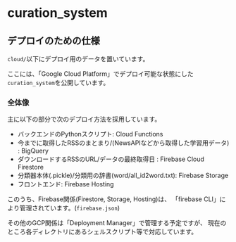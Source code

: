 # curation_system

## デプロイのための仕様

`cloud/`以下にデプロイ用のデータを置いています。

ここには、「Google Cloud Platform」でデプロイ可能な状態にした
`curation_system`を公開しています。

### 全体像

主に以下の部分で次のデプロイ方法を採用しています。

- バックエンドのPythonスクリプト: Cloud Functions
- 今までに取得したRSSのまとまり/(NewsAPIなどから取得した学習用データ) : BigQuery
- ダウンロードするRSSのURL/データの最終取得日 : Firebase Cloud Firestore
- 分類器本体(.pickle)/分類用の辞書(word/all_id2word.txt): Firebase Storage
- フロントエンド: Firebase Hosting

このうち、Firebase関係(Firestore, Storage, Hosting)は、
「firebase CLI」により管理されています。(`firebase.json`)

その他のGCP関係は「Deployment Manager」で管理する予定ですが、
現在のところ各ディレクトリにあるシェルスクリプト等で対応しています。


